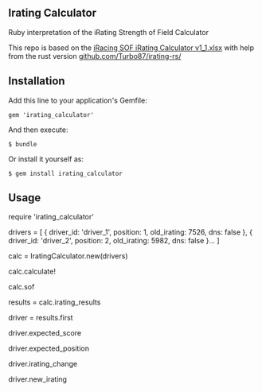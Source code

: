 ## Irating Calculator

Ruby interpretation of the iRating Strength of Field Calculator

This repo is based on the [iRacing SOF iRating Calculator v1_1.xlsx](https://github.com/SIMRacingApps/SIMRacingApps/files/3617438/iRacing.SOF.iRating.Calculator.v1_1.xlsx)
with help from the rust version
[github.com/Turbo87/irating-rs/](github.com/Turbo87/irating-rs/)


## Installation

Add this line to your application's Gemfile:

    gem 'irating_calculator'

And then execute:

    $ bundle

Or install it yourself as:

    $ gem install irating_calculator

## Usage

  require 'irating_calculator'

  drivers =
    [
      { driver_id: 'driver_1', position: 1, old_irating: 7526, dns: false },
      { driver_id: 'driver_2', position: 2, old_irating: 5982, dns: false }...
    ]

  calc = IratingCalculator.new(drivers)

  calc.calculate!

  calc.sof

  results = calc.irating_results

  driver = results.first

  driver.expected_score

  driver.expected_position

  driver.irating_change

  driver.new_irating

